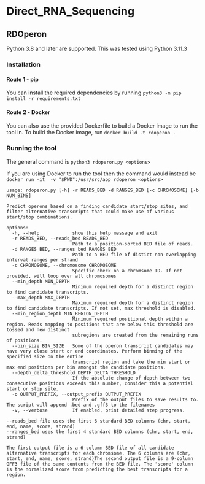 # Direct_RNA_Sequencing

## RDOperon

Python 3.8 and later are supported. This was tested using Python 3.11.3

### Installation

#### Route 1 - pip

You can install the required dependencies by running `python3 -m pip install -r requirements.txt`

#### Route 2 - Docker

You can also use the provided Dockerfile to build a Docker image to run the tool in. To build the Docker image, run `docker build -t rdoperon .`

### Running the tool

The general command is `python3 rdoperon.py <options>`

If you are using Docker to run the tool then the command would instead be `docker run -it  -v "$PWD":/usr/src/app rdoperon <options>`

```text
usage: rdoperon.py [-h] -r READS_BED -d RANGES_BED [-c CHROMOSOME] [-b NUM_BINS]

Predict operons based on a finding candidate start/stop sites, and filter alternative transcripts that could make use of various start/stop combinations.

options:
  -h, --help            show this help message and exit
  -r READS_BED, --reads_bed READS_BED
                        Path to a position-sorted BED file of reads.
  -d RANGES_BED, --ranges_bed RANGES_BED
                        Path to a BED file of distict non-overlapping interval ranges per strand
  -c CHROMOSOME, --chromosome CHROMOSOME
                        Specific check on a chromsome ID. If not provided, will loop over all chromosomes
  --min_depth MIN_DEPTH
                        Minimum required depth for a distinct region to find candidate transcripts.
  --max_depth MAX_DEPTH
                        Maximum required depth for a distinct region to find candidate transcripts. If not set, max threshold is disabled.
  --min_region_depth MIN_REGION_DEPTH
                        Minimum required positional depth within a region. Reads mapping to positions that are below this threshold are tossed and new distinct
                        subregions are created from the remaining runs of positions.
  --bin_size BIN_SIZE   Some of the operon transcript candidates may have very close start or end coordinates. Perform binning of the specified size on the entire
                        transcript region and take the min start or max end positions per bin amongst the candidate positions.
  --depth_delta_threshold DEPTH_DELTA_THRESHOLD
                        If the absolute change of depth between two consecutive positions exceeds this number, consider this a potential start or stop site.
  -o OUTPUT_PREFIX, --output_prefix OUTPUT_PREFIX
                        Prefix of the output files to save results to. The script will append .bed and .gff3 to the filenames
  -v, --verbose         If enabled, print detailed step progress.

--reads_bed file uses the first 6 standard BED columns (chr, start, end, name, score, strand)
--ranges_bed uses the first 4 standard BED columns (chr, start, end, strand)

The first output file is a 6-column BED file of all candidate alternative transcripts for each chromsome. The 6 columns are (chr, start, end, name, score, strand)The second output file is a 9-column GFF3 file of the same contents from the BED file. The 'score' column is the normalized score from predicting the best transcripts for a region.
```
